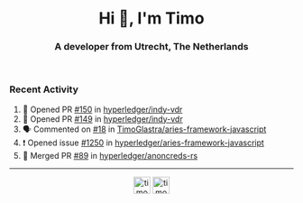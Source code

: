 <h1 align="center">Hi 👋, I'm Timo</h1>
<h3 align="center">A developer from Utrecht, The Netherlands</h3>
<br/>
<!-- https://github.com/rahuldkjain/github-profile-readme-generator --!>

<!--  <p align="left"><img src="https://github-readme-stats.vercel.app/api?username=timoglastra&show_icons=true&count_private=true&" alt="timoglastra" /></p> --!>

<!--
Github language stats
<p align="left"><img src="https://github-readme-stats.vercel.app/api/top-langs/?username=timoglastra&layout=compact" alt="timoglastra" /><p>
-->

<!-- Codestats language stats -->
<!-- <p align="left"><img src="https://codestats-readme.vercel.app/api/top-langs/?username=timoglastra&layout=compact&language_count=12" alt="timoglastra" /><p>    --!>
  
<h3>Recent Activity</h3>

<!--START_SECTION:activity-->
1. 💪 Opened PR [#150](https://github.com/hyperledger/indy-vdr/pull/150) in [hyperledger/indy-vdr](https://github.com/hyperledger/indy-vdr)
2. 💪 Opened PR [#149](https://github.com/hyperledger/indy-vdr/pull/149) in [hyperledger/indy-vdr](https://github.com/hyperledger/indy-vdr)
3. 🗣 Commented on [#18](https://github.com/TimoGlastra/aries-framework-javascript/issues/18) in [TimoGlastra/aries-framework-javascript](https://github.com/TimoGlastra/aries-framework-javascript)
4. ❗️ Opened issue [#1250](https://github.com/hyperledger/aries-framework-javascript/issues/1250) in [hyperledger/aries-framework-javascript](https://github.com/hyperledger/aries-framework-javascript)
5. 🎉 Merged PR [#89](https://github.com/hyperledger/anoncreds-rs/pull/89) in [hyperledger/anoncreds-rs](https://github.com/hyperledger/anoncreds-rs)
<!--END_SECTION:activity-->

---

<p align="center">
<a href="https://twitter.com/timoglastra" target="blank"><img align="center" src="https://cdn.jsdelivr.net/npm/simple-icons@3.0.1/icons/twitter.svg" alt="timoglastra" height="30" width="30" /></a>
<a href="https://linkedin.com/in/timoglastra" target="blank"><img align="center" src="https://cdn.jsdelivr.net/npm/simple-icons@3.0.1/icons/linkedin.svg" alt="timoglastra" height="30" width="30" /></a>
</p>



